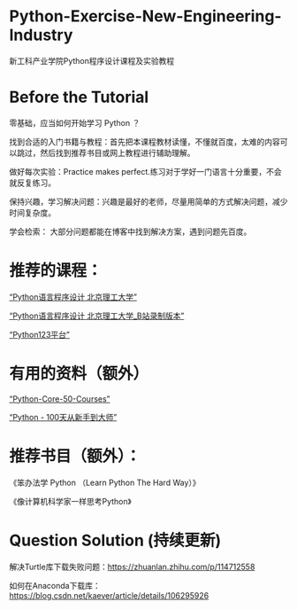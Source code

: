 # Python-Exercise-New-Engineering-Industry
新工科产业学院Python程序设计课程及实验教程

# Before the Tutorial

零基础，应当如何开始学习 Python ？

找到合适的入门书籍与教程：首先把本课程教材读懂，不懂就百度，太难的内容可以跳过，然后找到推荐书目或网上教程进行辅助理解。

做好每次实验：Practice makes perfect.练习对于学好一门语言十分重要，不会就反复练习。

保持兴趣，学习解决问题：兴趣是最好的老师，尽量用简单的方式解决问题，减少时间复杂度。

学会检索： 大部分问题都能在博客中找到解决方案，遇到问题先百度。


# 推荐的课程：

[“Python语言程序设计 北京理工大学”](<https://www.icourse163.org/course/BIT-268001#/info>)

[“Python语言程序设计 北京理工大学_B站录制版本”](<https://www.bilibili.com/video/BV1gJ411Q7My?from=search&seid=16962515799502322601>)

[“Python123平台”](<https://python123.io/>)

# 有用的资料（额外）

[“Python-Core-50-Courses”](<https://github.com/jackfrued/Python-Core-50-Courses>)

[“Python - 100天从新手到大师”](<https://github.com/jackfrued/Python-100-Days>)

# 推荐书目（额外）：

《笨办法学 Python （Learn Python The Hard Way）》

《像计算机科学家一样思考Python》

# Question Solution (持续更新)
解决Turtle库下载失败问题：https://zhuanlan.zhihu.com/p/114712558

如何在Anaconda下载库：https://blog.csdn.net/kaever/article/details/106295926

